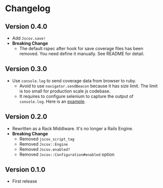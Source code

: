 # Changelog

## Version 0.4.0

* Add `Jscov.save!`
* **Breaking Change**
  * The default rspec after hook for save coverage files has been removed. You need define it manually. See README for detail.

## Version 0.3.0

* Use `console.log` to send coverage data from browser to ruby.
  * Avoid to use `navigator.sendBeacon` because it has size limit. The limit is too small for production scale js codebase.
  * It requires to configure selenium to capture the output of `console.log`. Here is an [example](https://github.com/kzkn/jscov/blob/fc9f7fc4a989024f0d16e47a7440560c3eed95df/spec/spec_helper.rb#L17-L33).

## Version 0.2.0

* Rewritten as a Rack Middlware. It's no longer a Rails Engine.
* **Breaking Change**
  * Removed `jscov_script_tag`
  * Removed `Jscov::Engine`
  * Removed `Jscov.enabled?`
  * Removed `Jscov::Configuration#enabled` option

## Version 0.1.0

* First release
